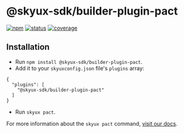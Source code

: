 # @skyux-sdk/builder-plugin-pact

[![npm](https://img.shields.io/npm/v/@skyux-sdk/builder-plugin-pact.svg)](https://www.npmjs.com/package/@skyux-sdk/builder-plugin-pact)
[![status](https://travis-ci.org/blackbaud/skyux-sdk-builder-plugin-pact.svg?branch=master)](https://travis-ci.org/blackbaud/skyux-sdk-builder-plugin-pact)
[![coverage](https://codecov.io/gh/blackbaud/skyux-sdk-builder-plugin-pact/branch/master/graphs/badge.svg?branch=master)](https://codecov.io/gh/blackbaud/skyux-sdk-builder-plugin-pact/branch/master)

## Installation

- Run `npm install @skyux-sdk/builder-plugin-pact`.
- Add it to your `skyuxconfig.json` file's `plugins` array:

```
{
  "plugins": [
    "@skyux-sdk/builder-plugin-pact"
  ]
}
```

- Run `skyux pact`.

For more information about the `skyux pact` command, [visit our docs](https://developer.blackbaud.com/skyux/learn/reference/cli-commands/pact).
